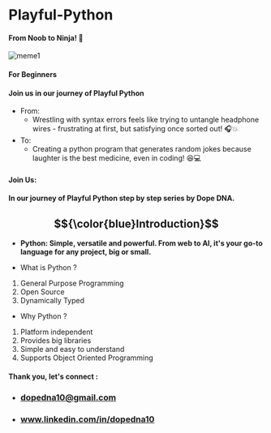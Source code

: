 # Playful-Python
#### From Noob to Ninja! 🎯
![meme1](https://github.com/dopeDNA/Playful-Python/assets/169386428/a0ed37d5-f099-4e31-936c-97611195cfa8)
#### For Beginners
#### Join us in our journey of Playful Python
- From:
    - Wrestling with syntax errors
feels like trying to untangle
headphone wires - frustrating
at first, but satisfying once
sorted out! 🎧💥
- To:
   - Creating a python program that
generates random jokes because laughter is the best medicine,
even in coding! 😆💻
#### Join Us:
#### In our journey of Playful Python step by step series by Dope DNA.  


## $${\color{blue}Introduction}$$
* **Python: Simple, versatile and powerful. From web to AI, it's your go-to language for any project, big or small.**

* What is Python ?
1. General Purpose Programming
2. Open Source
3. Dynamically Typed

* Why Python ?
1. Platform independent
2. Provides big libraries
3. Simple and easy to understand
4. Supports Object Oriented Programming

#### Thank you, let's connect :
   - ### dopedna10@gmail.com
   - ### www.linkedin.com/in/dopedna10
